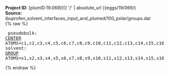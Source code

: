 **Project ID:** [plumID:19.069]({{ '/' | absolute_url }}eggs/19/069/)  
**Source:** ibuprofen_solvent_interfaces_input_and_plumed/100_polar/groups.dat  
{% raw %}<pre>
pseudobulk: <a href="https://plumed.github.io/doc-master/user-doc/html/_c_e_n_t_e_r.html">CENTER</a> ATOMS=c1,c2,c3,c4,c5,c6,c7,c8,c9,c10,c11,c12,c13,c14,c15,c16,c17,c18,c19,c20,c21,c22,c23,c24,c25,c26,c27,c28,c29,c30,c31,c32,c33,c34,c35,c36,c37,c38,c39,c40,c41,c42,c43,c44,c45,c46,c47,c48,c49,c50,c51,c52,c53,c54,c55,c56,c57,c58,c59,c60,c61,c62,c63,c64,c65,c66,c67,c68,c69,c70,c71,c72,c73,c74,c75,c76,c77,c78,c79,c80,c81,c82,c83,c84,c85,c86,c87,c88,c89,c90,c91,c92,c93,c94,c95,c96,c97,c98,c99,c100,c101,c102,c103,c104,c105,c106,c107,c108,c109,c110,c111,c112,c113,c114,c115,c116,c117,c118,c119,c120,c121,c122,c123,c124,c125,c126,c127,c128,c129,c130,c131,c132,c133,c134,c135,c136,c137,c138,c139,c140,c141,c142,c143,c144,c145,c146,c147,c148,c149,c150,c151,c152,c153,c154,c155,c156,c157,c158,c159,c160,c161,c162,c163,c164,c165,c166,c167,c168,c169,c170,c171,c172,c173,c174,c175,c176,c177,c178,c179,c180,c181,c182,c183,c184,c185,c186,c187,c188,c189,c190,c191,c192,c193,c194,c195,c196,c197,c198,c199,c200,c201,c202,c203,c204,c205,c206,c207,c208,c209,c210,c211,c212,c213,c214,c215,c216,c217,c218,c219,c220,c221,c222,c223,c224,c225,c226,c227,c228,c229,c230,c231,c232,c233,c234,c235,c236,c237,c238,c239,c240,c241,c242,c243,c244,c245,c246,c247,c248,c249,c250,c251,c252,c253,c254,c255,c256
solvent: <a href="https://plumed.github.io/doc-master/user-doc/html/_g_r_o_u_p.html">GROUP</a> ATOMS=s1,s2,s3,s4,s5,s6,s7,s8,s9,s10,s11,s12,s13,s14,s15,s16,s17,s18,s19,s20,s21,s22,s23,s24,s25,s26,s27,s28,s29,s30,s31,s32,s33,s34,s35,s36,s37,s38,s39,s40,s41,s42,s43,s44,s45,s46,s47,s48,s49,s50,s51,s52,s53,s54,s55,s56,s57,s58,s59,s60,s61,s62,s63,s64,s65,s66,s67,s68,s69,s70,s71,s72,s73,s74,s75,s76,s77,s78,s79,s80,s81,s82,s83,s84,s85,s86,s87,s88,s89,s90,s91,s92,s93,s94,s95,s96,s97,s98,s99,s100,s101,s102,s103,s104,s105,s106,s107,s108,s109,s110,s111,s112,s113,s114,s115,s116,s117,s118,s119,s120,s121,s122,s123,s124,s125,s126,s127,s128,s129,s130,s131,s132,s133,s134,s135,s136,s137,s138,s139,s140,s141,s142,s143,s144,s145,s146,s147,s148,s149,s150,s151,s152,s153,s154,s155,s156,s157,s158,s159,s160,s161,s162,s163,s164,s165,s166,s167,s168,s169,s170,s171,s172,s173,s174,s175,s176,s177,s178,s179,s180,s181,s182,s183,s184,s185,s186,s187,s188,s189,s190,s191,s192,s193,s194,s195,s196,s197,s198,s199,s200,s201,s202,s203,s204,s205,s206,s207,s208,s209,s210,s211,s212,s213,s214,s215,s216,s217,s218,s219,s220,s221,s222,s223,s224,s225,s226,s227,s228,s229,s230,s231,s232,s233,s234,s235,s236,s237,s238,s239,s240,s241,s242,s243,s244,s245,s246,s247,s248,s249,s250,s251,s252,s253,s254,s255,s256,s257,s258,s259,s260,s261,s262,s263,s264,s265,s266,s267,s268,s269,s270,s271,s272,s273,s274,s275,s276,s277,s278,s279,s280,s281,s282,s283,s284,s285,s286,s287,s288,s289,s290,s291,s292,s293,s294,s295,s296,s297,s298,s299,s300,s301,s302,s303,s304,s305,s306,s307,s308,s309,s310,s311,s312,s313,s314,s315,s316,s317,s318,s319,s320,s321,s322,s323,s324,s325,s326,s327,s328,s329,s330,s331,s332,s333,s334,s335,s336,s337,s338,s339,s340,s341,s342,s343,s344,s345,s346,s347,s348,s349,s350,s351,s352,s353,s354,s355,s356,s357,s358,s359,s360,s361,s362,s363,s364,s365,s366,s367,s368,s369,s370,s371,s372,s373,s374,s375,s376,s377,s378,s379,s380,s381,s382,s383,s384,s385,s386,s387,s388,s389,s390,s391,s392,s393,s394,s395,s396,s397,s398,s399,s400,s401,s402,s403,s404,s405,s406,s407,s408,s409,s410,s411,s412,s413,s414,s415,s416,s417,s418,s419,s420,s421,s422,s423,s424,s425,s426,s427,s428,s429,s430,s431,s432,s433,s434,s435,s436,s437,s438,s439,s440,s441,s442,s443,s444,s445,s446,s447,s448,s449,s450,s451,s452,s453,s454,s455,s456,s457,s458,s459,s460,s461,s462,s463,s464,s465,s466,s467,s468,s469,s470,s471,s472,s473,s474,s475,s476,s477,s478,s479,s480,s481,s482,s483,s484,s485,s486,s487,s488,s489,s490,s491,s492,s493,s494,s495,s496,s497,s498,s499,s500,s501,s502,s503,s504,s505,s506,s507,s508,s509,s510,s511,s512,s513,s514,s515,s516,s517,s518,s519,s520,s521,s522,s523,s524,s525,s526,s527,s528,s529,s530,s531,s532,s533,s534,s535,s536,s537,s538,s539,s540,s541,s542,s543,s544,s545,s546,s547,s548,s549,s550,s551,s552,s553,s554,s555,s556,s557,s558,s559,s560,s561,s562,s563,s564,s565,s566,s567,s568,s569,s570,s571,s572,s573,s574,s575,s576,s577,s578,s579,s580,s581,s582,s583,s584,s585,s586,s587,s588,s589,s590,s591,s592,s593,s594,s595,s596,s597,s598,s599,s600,s601,s602,s603,s604,s605,s606,s607,s608,s609,s610,s611,s612,s613,s614,s615,s616,s617,s618,s619,s620,s621,s622,s623,s624,s625,s626,s627,s628,s629,s630,s631,s632,s633,s634,s635,s636,s637,s638,s639,s640,s641,s642,s643,s644,s645,s646,s647,s648,s649,s650,s651,s652,s653,s654,s655,s656,s657,s658,s659,s660,s661,s662,s663,s664,s665,s666,s667,s668,s669,s670,s671,s672,s673,s674,s675,s676,s677,s678,s679,s680,s681,s682,s683,s684,s685,s686,s687,s688,s689,s690,s691,s692,s693,s694,s695,s696,s697,s698,s699,s700,s701,s702,s703,s704,s705,s706,s707,s708,s709,s710,s711,s712,s713,s714,s715,s716,s717,s718,s719,s720,s721,s722,s723,s724,s725,s726,s727,s728,s729,s730,s731,s732,s733,s734,s735,s736,s737,s738,s739,s740,s741,s742,s743,s744,s745,s746,s747,s748,s749,s750,s751,s752,s753,s754,s755,s756,s757,s758,s759,s760,s761,s762,s763,s764,s765,s766,s767,s768,s769,s770,s771,s772,s773,s774,s775,s776,s777,s778,s779,s780,s781,s782,s783,s784,s785,s786,s787,s788,s789,s790,s791,s792,s793,s794,s795,s796,s797,s798,s799,s800,s801,s802,s803,s804,s805,s806,s807,s808,s809,s810,s811,s812,s813,s814,s815,s816,s817,s818,s819,s820,s821,s822,s823,s824,s825,s826,s827,s828,s829,s830,s831,s832,s833,s834,s835,s836,s837,s838,s839,s840,s841,s842,s843,s844,s845,s846,s847,s848,s849,s850,s851,s852,s853,s854,s855,s856,s857,s858,s859,s860,s861,s862,s863,s864,s865,s866,s867,s868,s869,s870,s871,s872,s873,s874,s875,s876,s877,s878,s879,s880,s881,s882,s883,s884,s885,s886,s887,s888,s889,s890,s891,s892,s893,s894,s895,s896,s897,s898,s899,s900,s901,s902,s903,s904,s905,s906,s907,s908,s909,s910,s911,s912,s913,s914,s915,s916,s917,s918,s919,s920,s921,s922,s923,s924,s925,s926,s927,s928,s929,s930,s931,s932,s933,s934,s935,s936,s937,s938,s939,s940,s941,s942,s943,s944,s945,s946,s947,s948,s949,s950,s951,s952,s953,s954,s955,s956,s957,s958,s959,s960,s961,s962,s963,s964,s965,s966,s967,s968,s969,s970,s971,s972,s973,s974,s975,s976,s977,s978,s979,s980,s981,s982,s983,s984,s985,s986,s987,s988,s989,s990,s991,s992,s993,s994,s995,s996,s997,s998,s999,s1000,s1001,s1002,s1003,s1004,s1005,s1006,s1007,s1008,s1009,s1010,s1011,s1012,s1013,s1014,s1015,s1016,s1017,s1018,s1019,s1020,s1021,s1022,s1023,s1024,s1025,s1026,s1027,s1028,s1029,s1030,s1031,s1032,s1033,s1034,s1035,s1036,s1037,s1038,s1039,s1040,s1041,s1042,s1043,s1044,s1045,s1046,s1047,s1048,s1049,s1050,s1051,s1052,s1053,s1054,s1055,s1056,s1057,s1058,s1059,s1060,s1061,s1062,s1063,s1064,s1065,s1066,s1067,s1068,s1069,s1070,s1071,s1072,s1073,s1074,s1075,s1076,s1077,s1078,s1079,s1080,s1081,s1082,s1083,s1084,s1085,s1086,s1087,s1088,s1089,s1090,s1091,s1092,s1093,s1094,s1095,s1096,s1097,s1098,s1099,s1100,s1101,s1102,s1103,s1104,s1105,s1106,s1107,s1108,s1109,s1110,s1111,s1112,s1113,s1114,s1115,s1116,s1117,s1118,s1119,s1120,s1121,s1122,s1123,s1124,s1125,s1126,s1127,s1128,s1129,s1130,s1131,s1132,s1133,s1134,s1135,s1136,s1137,s1138,s1139,s1140,s1141,s1142,s1143,s1144,s1145,s1146,s1147,s1148,s1149,s1150,s1151,s1152,s1153,s1154,s1155,s1156,s1157,s1158,s1159,s1160,s1161,s1162,s1163,s1164,s1165,s1166,s1167,s1168,s1169,s1170,s1171,s1172,s1173,s1174,s1175,s1176,s1177,s1178,s1179,s1180,s1181,s1182,s1183,s1184,s1185,s1186,s1187,s1188,s1189,s1190,s1191,s1192,s1193,s1194,s1195,s1196,s1197,s1198,s1199,s1200,s1201,s1202,s1203,s1204,s1205,s1206,s1207,s1208,s1209,s1210,s1211,s1212,s1213,s1214,s1215,s1216,s1217,s1218,s1219,s1220,s1221,s1222,s1223,s1224,s1225,s1226,s1227,s1228,s1229,s1230,s1231,s1232,s1233,s1234,s1235,s1236,s1237,s1238,s1239,s1240,s1241,s1242,s1243,s1244,s1245,s1246,s1247,s1248,s1249,s1250,s1251,s1252,s1253,s1254,s1255,s1256,s1257,s1258,s1259,s1260,s1261,s1262,s1263,s1264,s1265,s1266,s1267,s1268,s1269,s1270,s1271,s1272,s1273,s1274,s1275,s1276,s1277,s1278,s1279,s1280,s1281,s1282,s1283,s1284,s1285,s1286,s1287,s1288,s1289,s1290,s1291,s1292,s1293,s1294,s1295,s1296,s1297,s1298,s1299,s1300,s1301,s1302,s1303,s1304,s1305,s1306,s1307,s1308,s1309,s1310,s1311,s1312,s1313,s1314,s1315,s1316,s1317,s1318,s1319,s1320,s1321,s1322,s1323,s1324,s1325,s1326,s1327,s1328,s1329,s1330,s1331,s1332,s1333,s1334,s1335,s1336,s1337,s1338,s1339,s1340,s1341,s1342,s1343,s1344,s1345,s1346,s1347,s1348,s1349,s1350,s1351,s1352,s1353,s1354,s1355,s1356,s1357,s1358,s1359,s1360,s1361,s1362,s1363,s1364,s1365,s1366,s1367,s1368,s1369,s1370,s1371,s1372,s1373,s1374,s1375,s1376,s1377,s1378,s1379,s1380,s1381,s1382,s1383,s1384,s1385,s1386,s1387,s1388,s1389,s1390,s1391,s1392,s1393,s1394,s1395,s1396,s1397,s1398,s1399,s1400,s1401,s1402,s1403,s1404,s1405,s1406,s1407,s1408,s1409,s1410,s1411,s1412,s1413,s1414,s1415,s1416,s1417,s1418,s1419,s1420,s1421,s1422,s1423,s1424,s1425,s1426,s1427,s1428,s1429,s1430,s1431,s1432,s1433,s1434,s1435,s1436,s1437,s1438,s1439,s1440,s1441,s1442,s1443,s1444,s1445,s1446,s1447,s1448,s1449,s1450,s1451,s1452,s1453,s1454,s1455,s1456,s1457,s1458,s1459,s1460,s1461,s1462,s1463,s1464,s1465,s1466,s1467,s1468,s1469,s1470,s1471,s1472,s1473,s1474,s1475,s1476,s1477,s1478,s1479,s1480,s1481,s1482,s1483,s1484,s1485,s1486,s1487,s1488,s1489,s1490,s1491,s1492,s1493,s1494,s1495,s1496,s1497,s1498,s1499,s1500,s1501,s1502,s1503,s1504,s1505,s1506,s1507,s1508,s1509,s1510,s1511,s1512,s1513,s1514,s1515,s1516,s1517,s1518,s1519,s1520,s1521,s1522,s1523,s1524,s1525,s1526,s1527,s1528,s1529,s1530,s1531,s1532,s1533,s1534,s1535,s1536,s1537,s1538,s1539,s1540,s1541,s1542,s1543,s1544,s1545,s1546,s1547,s1548,s1549,s1550,s1551,s1552,s1553,s1554,s1555,s1556,s1557,s1558,s1559,s1560,s1561,s1562,s1563,s1564,s1565,s1566,s1567,s1568,s1569,s1570,s1571,s1572,s1573,s1574,s1575,s1576,s1577,s1578,s1579,s1580,s1581,s1582,s1583,s1584,s1585,s1586,s1587,s1588,s1589,s1590,s1591,s1592,s1593,s1594,s1595,s1596,s1597,s1598,s1599,s1600,s1601,s1602,s1603,s1604,s1605,s1606,s1607,s1608,s1609,s1610,s1611,s1612,s1613,s1614,s1615,s1616,s1617,s1618,s1619,s1620,s1621,s1622,s1623,s1624,s1625,s1626,s1627,s1628,s1629,s1630,s1631,s1632,s1633,s1634,s1635,s1636,s1637,s1638,s1639,s1640,s1641,s1642,s1643,s1644,s1645,s1646,s1647,s1648,s1649,s1650,s1651,s1652,s1653,s1654,s1655,s1656,s1657,s1658,s1659,s1660,s1661,s1662,s1663,s1664,s1665,s1666,s1667,s1668,s1669,s1670,s1671,s1672,s1673,s1674,s1675,s1676,s1677,s1678,s1679,s1680,s1681,s1682,s1683,s1684,s1685,s1686,s1687,s1688,s1689,s1690,s1691,s1692,s1693,s1694,s1695,s1696,s1697,s1698,s1699,s1700,s1701,s1702,s1703,s1704,s1705,s1706,s1707,s1708,s1709,s1710,s1711,s1712,s1713,s1714,s1715,s1716,s1717,s1718,s1719,s1720,s1721,s1722,s1723,s1724,s1725,s1726,s1727,s1728,s1729,s1730,s1731,s1732,s1733,s1734,s1735,s1736,s1737,s1738,s1739,s1740,s1741,s1742,s1743,s1744,s1745,s1746,s1747,s1748,s1749,s1750,s1751,s1752,s1753,s1754,s1755,s1756,s1757,s1758,s1759,s1760,s1761,s1762,s1763,s1764,s1765,s1766,s1767,s1768,s1769,s1770,s1771,s1772,s1773,s1774,s1775,s1776,s1777,s1778,s1779,s1780,s1781,s1782,s1783,s1784,s1785,s1786,s1787,s1788,s1789,s1790,s1791,s1792,s1793,s1794,s1795,s1796,s1797,s1798,s1799,s1800,s1801,s1802,s1803,s1804,s1805,s1806,s1807,s1808,s1809,s1810,s1811,s1812,s1813,s1814,s1815,s1816,s1817,s1818,s1819,s1820,s1821,s1822,s1823,s1824,s1825,s1826,s1827,s1828,s1829,s1830,s1831,s1832,s1833,s1834,s1835,s1836,s1837,s1838,s1839,s1840,s1841,s1842,s1843,s1844,s1845,s1846,s1847,s1848,s1849,s1850,s1851,s1852,s1853,s1854,s1855,s1856,s1857,s1858,s1859,s1860,s1861,s1862,s1863,s1864,s1865,s1866,s1867,s1868,s1869,s1870,s1871,s1872,s1873,s1874,s1875,s1876,s1877,s1878,s1879,s1880,s1881,s1882,s1883,s1884,s1885,s1886,s1887,s1888,s1889,s1890,s1891,s1892,s1893,s1894,s1895,s1896,s1897,s1898,s1899,s1900,s1901,s1902,s1903,s1904,s1905,s1906,s1907,s1908,s1909,s1910,s1911,s1912,s1913,s1914,s1915,s1916,s1917,s1918,s1919,s1920,s1921,s1922,s1923,s1924,s1925,s1926,s1927,s1928,s1929,s1930,s1931,s1932,s1933,s1934,s1935,s1936,s1937,s1938,s1939,s1940,s1941,s1942,s1943,s1944,s1945,s1946,s1947,s1948,s1949,s1950,s1951,s1952,s1953,s1954,s1955,s1956,s1957,s1958,s1959,s1960,s1961,s1962,s1963,s1964,s1965,s1966,s1967,s1968,s1969,s1970,s1971,s1972,s1973,s1974,s1975,s1976,s1977,s1978,s1979,s1980,s1981,s1982,s1983,s1984,s1985,s1986,s1987,s1988,s1989,s1990,s1991,s1992,s1993,s1994,s1995,s1996,s1997,s1998,s1999,s2000,s2001,s2002,s2003,s2004,s2005,s2006,s2007,s2008,s2009,s2010,s2011,s2012,s2013,s2014,s2015,s2016,s2017,s2018,s2019,s2020,s2021,s2022,s2023,s2024,s2025,s2026,s2027,s2028,s2029,s2030,s2031,s2032,s2033,s2034,s2035,s2036,s2037,s2038,s2039,s2040,s2041,s2042,s2043,s2044,s2045,s2046,s2047,s2048,s2049,s2050,s2051,s2052,s2053,s2054,s2055,s2056,s2057,s2058,s2059,s2060,s2061,s2062,s2063,s2064,s2065,s2066,s2067,s2068,s2069,s2070,s2071,s2072,s2073,s2074,s2075,s2076,s2077,s2078,s2079,s2080,s2081,s2082,s2083,s2084,s2085,s2086,s2087,s2088,s2089,s2090,s2091,s2092,s2093,s2094,s2095,s2096,s2097,s2098,s2099,s2100,s2101,s2102,s2103,s2104,s2105,s2106,s2107,s2108,s2109,s2110,s2111,s2112,s2113,s2114,s2115,s2116,s2117,s2118,s2119,s2120,s2121,s2122,s2123,s2124,s2125,s2126,s2127,s2128,s2129,s2130,s2131,s2132,s2133,s2134,s2135,s2136,s2137,s2138,s2139,s2140,s2141,s2142,s2143,s2144,s2145,s2146,s2147,s2148,s2149,s2150,s2151,s2152,s2153,s2154,s2155,s2156,s2157,s2158,s2159,s2160,s2161,s2162,s2163,s2164,s2165,s2166,s2167,s2168,s2169,s2170,s2171,s2172,s2173,s2174,s2175,s2176,s2177,s2178,s2179,s2180,s2181,s2182,s2183,s2184,s2185,s2186,s2187,s2188,s2189,s2190,s2191,s2192,s2193,s2194,s2195,s2196,s2197,s2198,s2199,s2200,s2201,s2202,s2203,s2204,s2205,s2206,s2207,s2208,s2209,s2210,s2211,s2212,s2213,s2214,s2215,s2216,s2217,s2218,s2219,s2220,s2221,s2222,s2223,s2224,s2225,s2226,s2227,s2228,s2229,s2230,s2231,s2232,s2233,s2234,s2235,s2236,s2237,s2238,s2239,s2240,s2241,s2242,s2243,s2244,s2245,s2246,s2247,s2248,s2249,s2250,s2251,s2252,s2253,s2254,s2255,s2256,s2257,s2258,s2259,s2260,s2261,s2262,s2263,s2264,s2265,s2266,s2267,s2268,s2269,s2270,s2271,s2272,s2273,s2274,s2275,s2276,s2277,s2278,s2279,s2280,s2281,s2282,s2283,s2284,s2285,s2286,s2287,s2288,s2289,s2290,s2291,s2292,s2293,s2294,s2295,s2296,s2297,s2298,s2299,s2300,s2301,s2302,s2303,s2304,s2305,s2306,s2307,s2308,s2309,s2310,s2311,s2312,s2313,s2314,s2315,s2316,s2317,s2318,s2319,s2320,s2321,s2322,s2323,s2324,s2325,s2326,s2327,s2328,s2329,s2330,s2331,s2332,s2333,s2334,s2335,s2336,s2337,s2338,s2339,s2340,s2341,s2342,s2343,s2344,s2345,s2346,s2347,s2348,s2349,s2350,s2351,s2352,s2353,s2354,s2355,s2356,s2357,s2358,s2359,s2360,s2361,s2362,s2363,s2364,s2365,s2366,s2367,s2368,s2369,s2370,s2371,s2372,s2373,s2374,s2375,s2376,s2377,s2378,s2379,s2380,s2381,s2382,s2383,s2384,s2385,s2386,s2387,s2388,s2389,s2390,s2391,s2392,s2393,s2394,s2395,s2396,s2397,s2398,s2399,s2400,s2401,s2402,s2403,s2404,s2405,s2406,s2407,s2408,s2409,s2410,s2411,s2412,s2413,s2414,s2415,s2416,s2417,s2418,s2419,s2420,s2421,s2422,s2423,s2424,s2425,s2426,s2427,s2428,s2429,s2430,s2431,s2432,s2433,s2434,s2435,s2436,s2437,s2438,s2439,s2440,s2441,s2442,s2443,s2444,s2445,s2446,s2447,s2448,s2449,s2450,s2451,s2452,s2453,s2454,s2455,s2456,s2457,s2458,s2459,s2460,s2461,s2462,s2463,s2464,s2465,s2466,s2467,s2468,s2469,s2470,s2471,s2472,s2473,s2474,s2475,s2476,s2477,s2478,s2479,s2480,s2481,s2482,s2483,s2484,s2485,s2486,s2487,s2488,s2489,s2490,s2491,s2492,s2493,s2494,s2495,s2496,s2497,s2498,s2499,s2500,s2501,s2502,s2503,s2504,s2505,s2506,s2507,s2508,s2509,s2510,s2511,s2512,s2513,s2514,s2515,s2516,s2517,s2518,s2519,s2520,s2521,s2522,s2523,s2524,s2525,s2526,s2527,s2528
</pre>{% endraw %}
